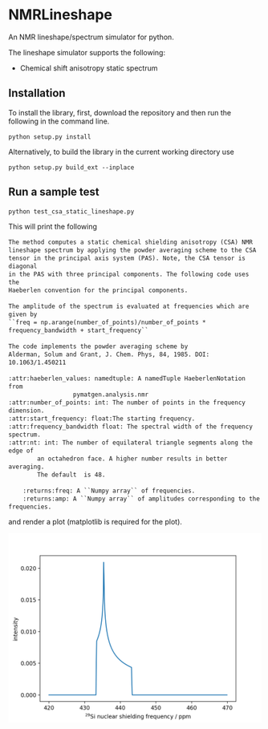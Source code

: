 # NMRLineshape

An NMR lineshape/spectrum simulator for python.

The lineshape simulator supports the following:

- Chemical shift anisotropy static spectrum

## Installation

To install the library, first, download the repository and then run the following in the command line.

    python setup.py install

Alternatively, to build the library in the current working directory use

    python setup.py build_ext --inplace

## Run a sample test

    python test_csa_static_lineshape.py

This will print the following

    The method computes a static chemical shielding anisotropy (CSA) NMR
    lineshape spectrum by applying the powder averaging scheme to the CSA
    tensor in the principal axis system (PAS). Note, the CSA tensor is diagonal
    in the PAS with three principal components. The following code uses the
    Haeberlen convention for the principal components.

    The amplitude of the spectrum is evaluated at frequencies which are given by
    ``freq = np.arange(number_of_points)/number_of_points * frequency_bandwidth + start_frequency``

    The code implements the powder averaging scheme by
    Alderman, Solum and Grant, J. Chem. Phys, 84, 1985. DOI: 10.1063/1.450211

    :attr:haeberlen_values: namedtuple: A namedTuple HaeberlenNotation from
                      pymatgen.analysis.nmr
    :attr:number_of_points: int: The number of points in the frequency dimension.
    :attr:start_frequency: float:The starting frequency.
    :attr:frequency_bandwidth float: The spectral width of the frequency spectrum.
    :attr:nt: int: The number of equilateral triangle segments along the edge of
            an octahedron face. A higher number results in better averaging.
            The default  is 48.

        :returns:freq: A ``Numpy array`` of frequencies.
        :returns:amp: A ``Numpy array`` of amplitudes corresponding to the frequencies.

and render a plot (matplotlib is required for the plot).

![alt text](_static/Figure_1.png)
